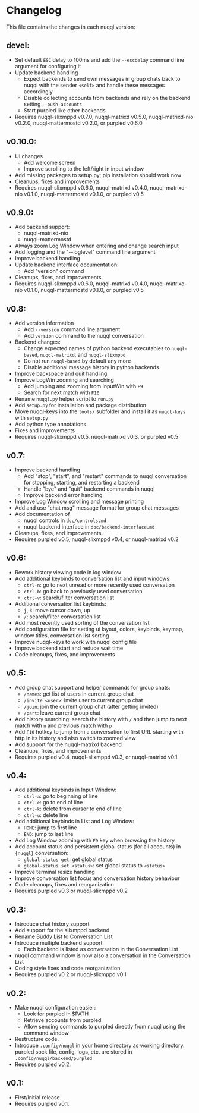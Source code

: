# Changelog

This file contains the changes in each nuqql version:

## devel:
* Set default `ESC` delay to 100ms and add the `--escdelay` command line
  argument for configuring it
* Update backend handling
  * Expect backends to send own messages in group chats back to nuqql with the
    sender `<self>` and handle these messages accordingly
  * Disable collecting accounts from backends and rely on the backend setting
    `--push-accounts`
  * Start purpled like other backends
* Requires nuqql-slixmppd v0.7.0, nuqql-matrixd v0.5.0,
  nuqql-matrixd-nio v0.2.0, nuqql-mattermostd v0.2.0, or purpled v0.6.0

## v0.10.0:
* UI changes
  * Add welcome screen
  * Improve scrolling to the left/right in input window
* Add missing packages to setup.py; pip installation should work now
* Cleanups, fixes and improvements
* Requires nuqql-slixmppd v0.6.0, nuqql-matrixd v0.4.0,
  nuqql-matrixd-nio v0.1.0, nuqql-mattermostd v0.1.0, or purpled v0.5

## v0.9.0:
* Add backend support:
  * nuqql-matrixd-nio
  * nuqql-mattermostd
* Always zoom Log Window when entering and change search input
* Add logging and the "--loglevel" command line argument
* Improve backend handling
* Update backend interface documentation:
  * Add "version" command
* Cleanups, fixes, and improvements
* Requires nuqql-slixmppd v0.6.0, nuqql-matrixd v0.4.0,
  nuqql-matrixd-nio v0.1.0, nuqql-mattermostd v0.1.0, or purpled v0.5

## v0.8:
* Add version information
  * Add `--version` command line argument
  * Add `version` command to the nuqql conversation
* Backend changes:
  * Change expected names of python backend executables to `nuqql-based`,
    `nuqql-matrixd`, and `nuqql-slixmppd`
  * Do not run `nuqql-based` by default any more
  * Disable additional message history in python backends
* Improve backspace and quit handling
* Improve LogWin zooming and searching
  * Add jumping and zooming from InputWin with `F9`
  * Search for next match with `F10`
* Rename `nuqql.py` helper script to `run.py`
* Add `setup.py` for installation and package distribution
* Move nuqql-keys into the `tools/` subfolder and install it as `nuqql-keys`
  with `setup.py`
* Add python type annotations
* Fixes and improvements
* Requires nuqql-slixmppd v0.5, nuqql-matrixd v0.3, or purpled v0.5

## v0.7:
* Improve backend handling
  * Add "stop", "start", and "restart" commands to nuqql conversation for
    stopping, starting, and restarting a backend
  * Handle "bye" and "quit" backend commands in nuqql
  * Improve backend error handling
* Improve Log Window scrolling and message printing
* Add and use "chat msg" message format for group chat messages
* Add documentation of
  * nuqql controls in `doc/controls.md`
  * nuqql backend interface in `doc/backend-interface.md`
* Cleanups, fixes, and improvements.
* Requires purpled v0.5, nuqql-slixmppd v0.4, or nuqql-matrixd v0.2

## v0.6:
* Rework history viewing code in log window
* Add additional keybinds to conversation list and input windows:
  * `ctrl-n`: go to next unread or more recently used conversation
  * `ctrl-b`: go back to previously used conversation
  * `ctrl-v`: search/filter conversation list
* Additional conversation list keybinds:
  * `j`, `k`: move cursor down, up
  * `/`: search/filter conversation list
* Add most recently used sorting of the conversation list
* Add configuration file for setting ui layout, colors, keybinds, keymap,
  window titles, conversation list sorting
* Improve nuqql-keys to work with nuqql config file
* Improve backend start and reduce wait time
* Code cleanups, fixes, and improvements

## v0.5:
* Add group chat support and helper commands for group chats:
  * `/names`: get list of users in current group chat
  * `/invite <user>`: invite user to current group chat
  * `/join`: join the current group chat (after getting invited)
  * `/part`: leave current group chat
* Add history searching: search the history with `/` and then jump to next
  match with `n` and previous match with `p`
* Add `F10` hotkey to jump from a conversation to first URL starting with
  http in its history and also switch to zoomed view
* Add support for the nuqql-matrixd backend
* Cleanups, fixes, and improvements
* Requires purpled v0.4, nuqql-slixmppd v0.3, or nuqql-matrixd v0.1

## v0.4:
* Add additional keybinds in Input Window:
  * `ctrl-a`: go to beginning of line
  * `ctrl-e`: go to end of line
  * `ctrl-k`: delete from cursor to end of line
  * `ctrl-u`: delete line
* Add additional keybinds in List and Log Window:
  * `HOME`: jump to first line
  * `END`: jump to last line
* Add Log Window zooming with `F9` key when browsing the history
* Add account status and persistent global status (for all accounts) in
  `{nuqql}` conversation:
  * `global-status get`: get global status
  * `global-status set <status>`: set global status to `<status>`
* Improve terminal resize handling
* Improve conversation list focus and conversation history behaviour
* Code cleanups, fixes and reorganization
* Requires purpled v0.3 or nuqql-slixmppd v0.2

## v0.3:
* Introduce chat history support
* Add support for the slixmppd backend
* Rename Buddy List to Conversation List
* Introduce multiple backend support
  * Each backend is listed as conversation in the Conversation List
* nuqql command window is now also a conversation in the Conversation List
* Coding style fixes and code reorganization
* Requires purpled v0.2 or nuqql-slixmppd v0.1.

##  v0.2:
* Make nuqql configuration easier:
  * Look for purpled in $PATH
  * Retrieve accounts from purpled
  * Allow sending commands to purpled directly from nuqql using the command
    window
* Restructure code.
* Introduce `.config/nuqql` in your home directory as working directory.
  purpled sock file, config, logs, etc. are stored in
  `.config/nuqql/backend/purpled`
* Requires purpled v0.2.

## v0.1:
* First/initial release.
* Requires purpled v0.1.
